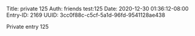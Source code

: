 Title: private 125
Auth: friends test:125
Date: 2020-12-30 01:36:12-08:00
Entry-ID: 2169
UUID: 3cc0f88c-c5cf-5a1d-96fd-9541128ae438

Private entry 125